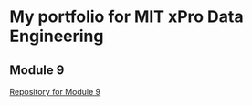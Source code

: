 # My portfolio for MIT xPro Data Engineering

## Module 9

<a href='kristenfeher.github.io/PCDE-Activity-9.1/'>Repository for Module 9</a>

